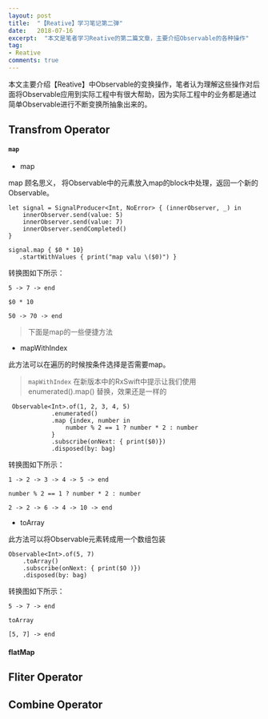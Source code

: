 ```yaml
---
layout: post
title:  "【Reative】学习笔记第二弹"
date:   2018-07-16
excerpt:  "本文是笔者学习Reative的第二篇文章，主要介绍Observable的各种操作"
tag:
- Reative
comments: true
---
```



本文主要介绍【Reative】中Observable的变换操作，笔者认为理解这些操作对后面将Observable应用到实际工程中有很大帮助，因为实际工程中的业务都是通过简单Observable进行不断变换所抽象出来的。

## Transfrom Operator

#### `map`

- map

map 顾名思义， 将Observable中的元素放入map的block中处理，返回一个新的Observable。

```
let signal = SignalProducer<Int, NoError> { (innerObserver, _) in
    innerObserver.send(value: 5)
    innerObserver.send(value: 7)
    innerObserver.sendCompleted()
}

signal.map { $0 * 10}
   .startWithValues { print("map valu \($0)") }
```

转换图如下所示：

```
5 -> 7 -> end

$0 * 10

50 -> 70 -> end
```

> 下面是map的一些便捷方法

- mapWithIndex

此方法可以在遍历的时候按条件选择是否需要map。

> `mapWithIndex` 在新版本中的RxSwift中提示让我们使用 enumerated().map() 替换，效果还是一样的

```
 Observable<Int>.of(1, 2, 3, 4, 5)
            .enumerated()
            .map {index, number in
                number % 2 == 1 ? number * 2 : number
            }
            .subscribe(onNext: { print($0)})
            .disposed(by: bag)
```

转换图如下所示：

```
1 -> 2 -> 3 -> 4 -> 5 -> end

number % 2 == 1 ? number * 2 : number

2 -> 2 -> 6 -> 4 -> 10 -> end
```

- toArray

此方法可以将Observable元素转成用一个数组包装

```
Observable<Int>.of(5, 7)
    .toArray()
    .subscribe(onNext: { print($0 )})
    .disposed(by: bag)
```

转换图如下所示：

```
5 -> 7 -> end

toArray

[5, 7] -> end
```

#### flatMap




## Fliter Operator

## Combine Operator
